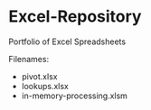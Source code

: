 # Excel-Repository
Portfolio of Excel Spreadsheets

Filenames: 
* pivot.xlsx
* lookups.xlsx
* in-memory-processing.xlsm

